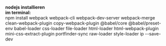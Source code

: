 **nodejs installieren** <br>
**im terminal:**<br>
npm install webpack webpack-cli webpack-dev-server webpack-merge clean-webpack-plugin copy-webpack-plugin @babel/core @babel/preset-env babel-loader css-loader file-loader html-loader html-webpack-plugin mini-css-extract-plugin portfinder-sync raw-loader style-loader ip --save-dev

